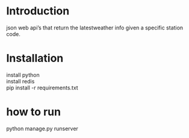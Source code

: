 <h1>Introduction</h1> 
json web api’s that return the latestweather info given a specific station code.
<h1>Installation</h1>

install python <br>
install redis<br>
pip install -r requirements.txt<br>


<h1>how to run</h1> 

python manage.py runserver

